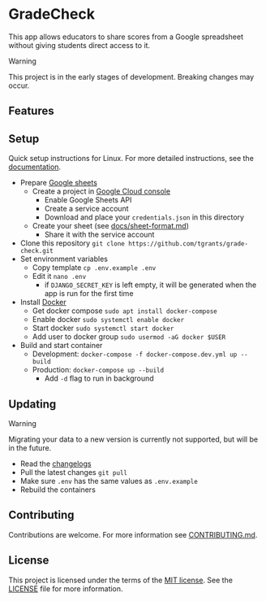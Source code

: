 # GradeCheck

This app allows educators to share scores from a Google spreadsheet without giving students direct access to it.

> [!WARNING]
>
> This project is in the early stages of development. Breaking changes may occur.

## Features

<!-- Commented features are planned-->
<!--
- Groups and permissions - mutiple sheets, educators and classes can be added.
- Multi-language support - currently supports English and Latvian. Administrators can set the default and available languages.
- Accessibility - 100% accessibility score on [Google Lighthouse](https://developer.chrome.com/docs/lighthouse/overview). Tested with a screen reader.
- Maintainability - easy to update to a newer version.
-->

## Setup

Quick setup instructions for Linux.
For more detailed instructions, see the [documentation](docs/).

- Prepare [Google sheets](https://workspace.google.com/products/sheets/)
	- Create a project in [Google Cloud console](https://console.cloud.google.com)
		- Enable Google Sheets API
		- Create a service account
		- Download and place your `credentials.json` in this directory
	- Create your sheet (see [docs/sheet-format.md](docs/sheet-format.md))
		- Share it with the service account
- Clone this repository `git clone https://github.com/tgrants/grade-check.git`
- Set environment variables
	- Copy template `cp .env.example .env`
	- Edit it `nano .env`
		- if `DJANGO_SECRET_KEY` is left empty, it will be generated when the app is run for the first time
- Install [Docker](https://docs.docker.com/engine/install/debian/)
	- Get docker compose `sudo apt install docker-compose`
	- Enable docker `sudo systemctl enable docker`
	- Start docker `sudo systemctl start docker`
	- Add user to docker group `sudo usermod -aG docker $USER`
- Build and start container
	- Development: `docker-compose -f docker-compose.dev.yml up --build`
	- Production: `docker-compose up --build`
		- Add `-d` flag to run in background

## Updating

> [!WARNING]
>
> Migrating your data to a new version is currently not supported, but will be in the future.

- Read the [changelogs](https://github.com/tgrants/grade-check/releases)
- Pull the latest changes `git pull`
- Make sure `.env` has the same values as `.env.example`
- Rebuild the containers

## Contributing

Contributions are welcome.
For more information see [CONTRIBUTING.md](CONTRIBUTING.md).

## License

This project is licensed under the terms of the [MIT license](https://en.wikipedia.org/wiki/MIT_License).
See the [LICENSE](LICENSE) file for more information.
